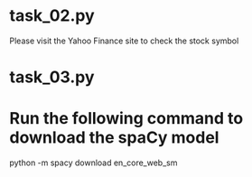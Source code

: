 # task_02.py
Please visit the Yahoo Finance site to check the stock symbol


# task_03.py

# Run the following command to download the spaCy model

python -m spacy download en_core_web_sm



